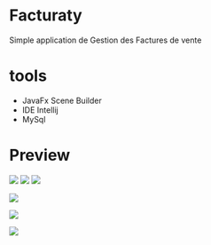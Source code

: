 # Facturaty
Simple application de Gestion des Factures de vente
# tools
* JavaFx Scene Builder 
* IDE Intellij 
* MySql 

# Preview

![](screenshots/login.JPG)        ![](screenshots/add.JPG)     ![](screenshots/home.JPG) 

![](screenshots/addfa.JPG)

![](screenshots/facture.JPG)

![](screenshots/FactureClientByDate.JPG)
